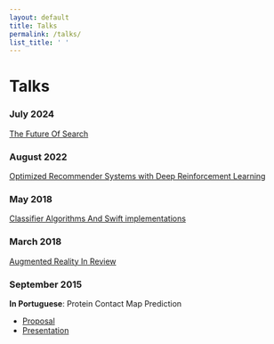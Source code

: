 ```yaml
---
layout: default
title: Talks
permalink: /talks/
list_title: ' '
---
```


# Talks

### July 2024

<a href="./search.pdf" target="_blank">The Future Of Search</a>

### August 2022

<a href="https://youtu.be/_6M7C49Q9CU?si=Tx9fGn6WE_L0t7aI" target="_blank">Optimized Recommender Systems with Deep Reinforcement Learning</a>

### May 2018

<a href="./classifiers.pdf" target="_blank">Classifier Algorithms And Swift implementations</a>

### March 2018

<a href="./ar.pdf" target="_blank">Augmented Reality In Review</a>


### September 2015

**In Portuguese**: Protein Contact Map Prediction 

- <a href="./protein_proposal.pdf" target="_blank">Proposal</a>
- <a href="./protein_presentation.pdf" target="_blank">Presentation</a>

